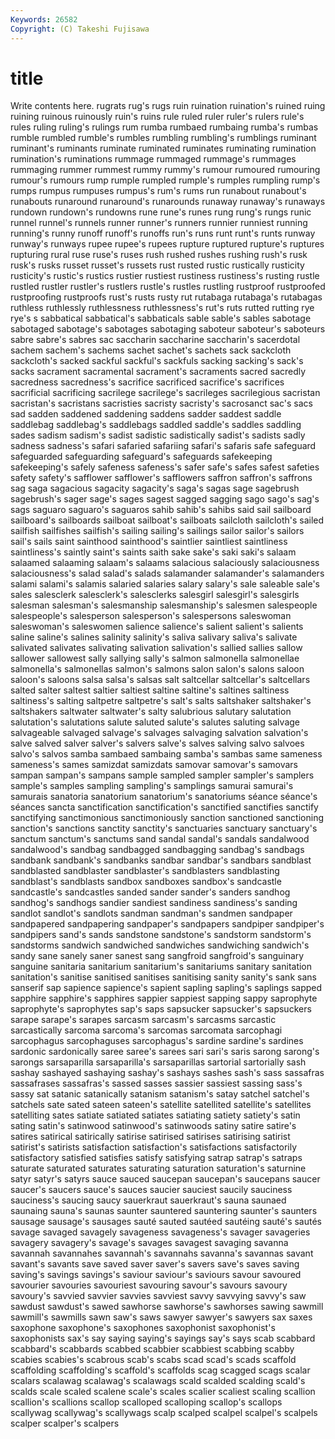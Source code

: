 ```yaml
---
Keywords: 26582 
Copyright: (C) Takeshi Fujisawa
---
```


# title

Write contents here.
rugrats
rug's rugs ruin ruination ruination's ruined ruing ruining ruinous ruinously
ruin's ruins rule ruled ruler ruler's rulers rule's rules ruling
ruling's rulings rum rumba rumbaed rumbaing rumba's rumbas rumble rumbled
rumble's rumbles rumbling rumbling's rumblings ruminant ruminant's ruminants ruminate ruminated
ruminates ruminating rumination rumination's ruminations rummage rummaged rummage's rummages rummaging
rummer rummest rummy rummy's rumour rumoured rumouring rumour's rumours rump
rumple rumpled rumple's rumples rumpling rump's rumps rumpus rumpuses rumpus's
rum's rums run runabout runabout's runabouts runaround runaround's runarounds runaway
runaway's runaways rundown rundown's rundowns rune rune's runes rung rung's
rungs runic runnel runnel's runnels runner runner's runners runnier runniest
running running's runny runoff runoff's runoffs run's runs runt runt's
runts runway runway's runways rupee rupee's rupees rupture ruptured rupture's
ruptures rupturing rural ruse ruse's ruses rush rushed rushes rushing
rush's rusk rusk's rusks russet russet's russets rust rusted rustic
rustically rusticity rusticity's rustic's rustics rustier rustiest rustiness rustiness's rusting
rustle rustled rustler rustler's rustlers rustle's rustles rustling rustproof rustproofed
rustproofing rustproofs rust's rusts rusty rut rutabaga rutabaga's rutabagas ruthless
ruthlessly ruthlessness ruthlessness's rut's ruts rutted rutting rye rye's s
sabbatical sabbatical's sabbaticals sable sable's sables sabotage sabotaged sabotage's sabotages
sabotaging saboteur saboteur's saboteurs sabre sabre's sabres sac saccharin saccharine
saccharin's sacerdotal sachem sachem's sachems sachet sachet's sachets sack sackcloth
sackcloth's sacked sackful sackful's sackfuls sacking sacking's sack's sacks sacrament
sacramental sacrament's sacraments sacred sacredly sacredness sacredness's sacrifice sacrificed sacrifice's
sacrifices sacrificial sacrificing sacrilege sacrilege's sacrileges sacrilegious sacristan sacristan's sacristans
sacristies sacristy sacristy's sacrosanct sac's sacs sad sadden saddened saddening
saddens sadder saddest saddle saddlebag saddlebag's saddlebags saddled saddle's saddles
saddling sades sadism sadism's sadist sadistic sadistically sadist's sadists sadly
sadness sadness's safari safaried safariing safari's safaris safe safeguard safeguarded
safeguarding safeguard's safeguards safekeeping safekeeping's safely safeness safeness's safer safe's
safes safest safeties safety safety's safflower safflower's safflowers saffron saffron's
saffrons sag saga sagacious sagacity sagacity's saga's sagas sage sagebrush
sagebrush's sager sage's sages sagest sagged sagging sago sago's sag's
sags saguaro saguaro's saguaros sahib sahib's sahibs said sail sailboard
sailboard's sailboards sailboat sailboat's sailboats sailcloth sailcloth's sailed sailfish sailfishes
sailfish's sailing sailing's sailings sailor sailor's sailors sail's sails saint
sainthood sainthood's saintlier saintliest saintliness saintliness's saintly saint's saints saith
sake sake's saki saki's salaam salaamed salaaming salaam's salaams salacious
salaciously salaciousness salaciousness's salad salad's salads salamander salamander's salamanders salami
salami's salamis salaried salaries salary salary's sale saleable sale's sales
salesclerk salesclerk's salesclerks salesgirl salesgirl's salesgirls salesman salesman's salesmanship salesmanship's
salesmen salespeople salespeople's salesperson salesperson's salespersons saleswoman saleswoman's saleswomen salience
salience's salient salient's salients saline saline's salines salinity salinity's saliva
salivary saliva's salivate salivated salivates salivating salivation salivation's sallied sallies
sallow sallower sallowest sally sallying sally's salmon salmonella salmonellae salmonella's
salmonellas salmon's salmons salon salon's salons saloon saloon's saloons salsa
salsa's salsas salt saltcellar saltcellar's saltcellars salted salter saltest saltier
saltiest saltine saltine's saltines saltiness saltiness's salting saltpetre saltpetre's salt's
salts saltshaker saltshaker's saltshakers saltwater saltwater's salty salubrious salutary salutation
salutation's salutations salute saluted salute's salutes saluting salvage salvageable salvaged
salvage's salvages salvaging salvation salvation's salve salved salver salver's salvers
salve's salves salving salvo salvoes salvo's salvos samba sambaed sambaing
samba's sambas same sameness sameness's sames samizdat samizdats samovar samovar's
samovars sampan sampan's sampans sample sampled sampler sampler's samplers sample's
samples sampling sampling's samplings samurai samurai's samurais sanatoria sanatorium sanatorium's
sanatoriums séance séance's séances sancta sanctification sanctification's sanctified sanctifies sanctify
sanctifying sanctimonious sanctimoniously sanction sanctioned sanctioning sanction's sanctions sanctity sanctity's
sanctuaries sanctuary sanctuary's sanctum sanctum's sanctums sand sandal sandal's sandals
sandalwood sandalwood's sandbag sandbagged sandbagging sandbag's sandbags sandbank sandbank's sandbanks
sandbar sandbar's sandbars sandblast sandblasted sandblaster sandblaster's sandblasters sandblasting sandblast's
sandblasts sandbox sandboxes sandbox's sandcastle sandcastle's sandcastles sanded sander sander's
sanders sandhog sandhog's sandhogs sandier sandiest sandiness sandiness's sanding sandlot
sandlot's sandlots sandman sandman's sandmen sandpaper sandpapered sandpapering sandpaper's sandpapers
sandpiper sandpiper's sandpipers sand's sands sandstone sandstone's sandstorm sandstorm's sandstorms
sandwich sandwiched sandwiches sandwiching sandwich's sandy sane sanely saner sanest
sang sangfroid sangfroid's sanguinary sanguine sanitaria sanitarium sanitarium's sanitariums sanitary
sanitation sanitation's sanitise sanitised sanitises sanitising sanity sanity's sank sans
sanserif sap sapience sapience's sapient sapling sapling's saplings sapped sapphire
sapphire's sapphires sappier sappiest sapping sappy saprophyte saprophyte's saprophytes sap's
saps sapsucker sapsucker's sapsuckers sarape sarape's sarapes sarcasm sarcasm's sarcasms
sarcastic sarcastically sarcoma sarcoma's sarcomas sarcomata sarcophagi sarcophagus sarcophaguses sarcophagus's
sardine sardine's sardines sardonic sardonically saree saree's sarees sari sari's
saris sarong sarong's sarongs sarsaparilla sarsaparilla's sarsaparillas sartorial sartorially sash
sashay sashayed sashaying sashay's sashays sashes sash's sass sassafras sassafrases
sassafras's sassed sasses sassier sassiest sassing sass's sassy sat satanic
satanically satanism satanism's satay satchel satchel's satchels sate sated sateen
sateen's satellite satellited satellite's satellites satelliting sates satiate satiated satiates
satiating satiety satiety's satin sating satin's satinwood satinwood's satinwoods satiny
satire satire's satires satirical satirically satirise satirised satirises satirising satirist
satirist's satirists satisfaction satisfaction's satisfactions satisfactorily satisfactory satisfied satisfies satisfy
satisfying satrap satrap's satraps saturate saturated saturates saturating saturation saturation's
saturnine satyr satyr's satyrs sauce sauced saucepan saucepan's saucepans saucer
saucer's saucers sauce's sauces saucier sauciest saucily sauciness sauciness's saucing
saucy sauerkraut sauerkraut's sauna saunaed saunaing sauna's saunas saunter sauntered
sauntering saunter's saunters sausage sausage's sausages sauté sauted sautéed sautéing
sauté's sautés savage savaged savagely savageness savageness's savager savageries savagery
savagery's savage's savages savagest savaging savanna savannah savannahes savannah's savannahs
savanna's savannas savant savant's savants save saved saver saver's savers
save's saves saving saving's savings savings's saviour saviour's saviours savour
savoured savourier savouries savouriest savouring savour's savours savoury savoury's savvied
savvier savvies savviest savvy savvying savvy's saw sawdust sawdust's sawed
sawhorse sawhorse's sawhorses sawing sawmill sawmill's sawmills sawn saw's saws
sawyer sawyer's sawyers sax saxes saxophone saxophone's saxophones saxophonist saxophonist's
saxophonists sax's say saying saying's sayings say's says scab scabbard
scabbard's scabbards scabbed scabbier scabbiest scabbing scabby scabies scabies's scabrous
scab's scabs scad scad's scads scaffold scaffolding scaffolding's scaffold's scaffolds
scag scagged scags scalar scalars scalawag scalawag's scalawags scald scalded
scalding scald's scalds scale scaled scalene scale's scales scalier scaliest
scaling scallion scallion's scallions scallop scalloped scalloping scallop's scallops scallywag
scallywag's scallywags scalp scalped scalpel scalpel's scalpels scalper scalper's scalpers
